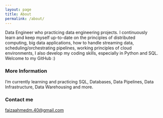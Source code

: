 ```yaml
---
layout: page
title: About
permalink: /about/
---
```


Data Engineer who practicing data engineering projects. I continuously learn and keep myself up-to-date on the principles of distributed computing, big data applications, how to handle streaming data, scheduling/orchestrating pipelines, working principles of cloud environments, I also develop my coding skills, especially in Python and SQL. Welcome to my GitHub :)

### More Information

 I’m currently learning and practicing SQL, Databases, Data Pipelines, Data Infrastructure, Data Warehousing and more.
 
### Contact me

[faizaahmedm.40@gmail.com](mailto:faizaahmedm.40@gmail.com)
